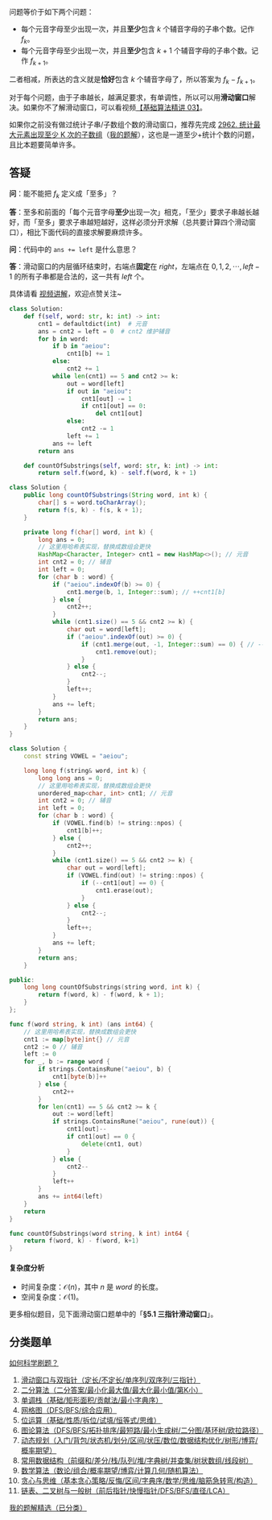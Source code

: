 问题等价于如下两个问题：

- 每个元音字母至少出现一次，并且**至少**包含 $k$ 个辅音字母的子串个数。记作 $f_k$。
- 每个元音字母至少出现一次，并且**至少**包含 $k+1$ 个辅音字母的子串个数。记作 $f_{k+1}$。

二者相减，所表达的含义就是**恰好**包含 $k$ 个辅音字母了，所以答案为 $f_k - f_{k+1}$。

对于每个问题，由于子串越长，越满足要求，有单调性，所以可以用**滑动窗口**解决。如果你不了解滑动窗口，可以看视频[【基础算法精讲 03】](https://www.bilibili.com/video/BV1hd4y1r7Gq/)。

如果你之前没有做过统计子串/子数组个数的滑动窗口，推荐先完成 [2962. 统计最大元素出现至少 K 次的子数组](https://leetcode.cn/problems/count-subarrays-where-max-element-appears-at-least-k-times/)（[我的题解](https://leetcode.cn/problems/count-subarrays-where-max-element-appears-at-least-k-times/solutions/2560940/hua-dong-chuang-kou-fu-ti-dan-pythonjava-xvwg/)），这也是一道至少+统计个数的问题，且比本题要简单许多。

## 答疑

**问**：能不能把 $f_k$ 定义成「至多」？

**答**：至多和前面的「每个元音字母**至少**出现一次」相克，「至少」要求子串越长越好，而「至多」要求子串越短越好，这样必须分开求解（总共要计算四个滑动窗口），相比下面代码的直接求解要麻烦许多。

**问**：代码中的 `ans += left` 是什么意思？

**答**：滑动窗口的内层循环结束时，右端点**固定**在 $\textit{right}$，左端点在 $0,1,2,\cdots,\textit{left}-1$ 的所有子串都是合法的，这一共有 $\textit{left}$ 个。

具体请看 [视频讲解](https://www.bilibili.com/video/BV1TqxCeZEmb/)，欢迎点赞关注~

```py [sol-Python3]
class Solution:
    def f(self, word: str, k: int) -> int:
        cnt1 = defaultdict(int)  # 元音
        ans = cnt2 = left = 0  # cnt2 维护辅音
        for b in word:
            if b in "aeiou":
                cnt1[b] += 1
            else:
                cnt2 += 1
            while len(cnt1) == 5 and cnt2 >= k:
                out = word[left]
                if out in "aeiou":
                    cnt1[out] -= 1
                    if cnt1[out] == 0:
                        del cnt1[out]
                else:
                    cnt2 -= 1
                left += 1
            ans += left
        return ans

    def countOfSubstrings(self, word: str, k: int) -> int:
        return self.f(word, k) - self.f(word, k + 1)
```

```java [sol-Java]
class Solution {
    public long countOfSubstrings(String word, int k) {
        char[] s = word.toCharArray();
        return f(s, k) - f(s, k + 1);
    }

    private long f(char[] word, int k) {
        long ans = 0;
        // 这里用哈希表实现，替换成数组会更快
        HashMap<Character, Integer> cnt1 = new HashMap<>(); // 元音
        int cnt2 = 0; // 辅音
        int left = 0;
        for (char b : word) {
            if ("aeiou".indexOf(b) >= 0) {
                cnt1.merge(b, 1, Integer::sum); // ++cnt1[b]
            } else {
                cnt2++;
            }
            while (cnt1.size() == 5 && cnt2 >= k) {
                char out = word[left];
                if ("aeiou".indexOf(out) >= 0) {
                    if (cnt1.merge(out, -1, Integer::sum) == 0) { // --cnt1[out] == 0
                        cnt1.remove(out);
                    }
                } else {
                    cnt2--;
                }
                left++;
            }
            ans += left;
        }
        return ans;
    }
}
```

```cpp [sol-C++]
class Solution {
    const string VOWEL = "aeiou";

    long long f(string& word, int k) {
        long long ans = 0;
        // 这里用哈希表实现，替换成数组会更快
        unordered_map<char, int> cnt1; // 元音
        int cnt2 = 0; // 辅音
        int left = 0;
        for (char b : word) {
            if (VOWEL.find(b) != string::npos) {
                cnt1[b]++;
            } else {
                cnt2++;
            }
            while (cnt1.size() == 5 && cnt2 >= k) {
                char out = word[left];
                if (VOWEL.find(out) != string::npos) {
                    if (--cnt1[out] == 0) {
                        cnt1.erase(out);
                    }
                } else {
                    cnt2--;
                }
                left++;
            }
            ans += left;
        }
        return ans;
    }

public:
    long long countOfSubstrings(string word, int k) {
        return f(word, k) - f(word, k + 1);
    }
};
```

```go [sol-Go]
func f(word string, k int) (ans int64) {
	// 这里用哈希表实现，替换成数组会更快
	cnt1 := map[byte]int{} // 元音
	cnt2 := 0 // 辅音
	left := 0
	for _, b := range word {
		if strings.ContainsRune("aeiou", b) {
			cnt1[byte(b)]++
		} else {
			cnt2++
		}
		for len(cnt1) == 5 && cnt2 >= k {
			out := word[left]
			if strings.ContainsRune("aeiou", rune(out)) {
				cnt1[out]--
				if cnt1[out] == 0 {
					delete(cnt1, out)
				}
			} else {
				cnt2--
			}
			left++
		}
		ans += int64(left)
	}
	return
}

func countOfSubstrings(word string, k int) int64 {
	return f(word, k) - f(word, k+1)
}
```

#### 复杂度分析

- 时间复杂度：$\mathcal{O}(n)$，其中 $n$ 是 $\textit{word}$ 的长度。
- 空间复杂度：$\mathcal{O}(1)$。

更多相似题目，见下面滑动窗口题单中的「**§5.1 三指针滑动窗口**」。

## 分类题单

[如何科学刷题？](https://leetcode.cn/circle/discuss/RvFUtj/)

1. [滑动窗口与双指针（定长/不定长/单序列/双序列/三指针）](https://leetcode.cn/circle/discuss/0viNMK/)
2. [二分算法（二分答案/最小化最大值/最大化最小值/第K小）](https://leetcode.cn/circle/discuss/SqopEo/)
3. [单调栈（基础/矩形面积/贡献法/最小字典序）](https://leetcode.cn/circle/discuss/9oZFK9/)
4. [网格图（DFS/BFS/综合应用）](https://leetcode.cn/circle/discuss/YiXPXW/)
5. [位运算（基础/性质/拆位/试填/恒等式/思维）](https://leetcode.cn/circle/discuss/dHn9Vk/)
6. [图论算法（DFS/BFS/拓扑排序/最短路/最小生成树/二分图/基环树/欧拉路径）](https://leetcode.cn/circle/discuss/01LUak/)
7. [动态规划（入门/背包/状态机/划分/区间/状压/数位/数据结构优化/树形/博弈/概率期望）](https://leetcode.cn/circle/discuss/tXLS3i/)
8. [常用数据结构（前缀和/差分/栈/队列/堆/字典树/并查集/树状数组/线段树）](https://leetcode.cn/circle/discuss/mOr1u6/)
9. [数学算法（数论/组合/概率期望/博弈/计算几何/随机算法）](https://leetcode.cn/circle/discuss/IYT3ss/)
10. [贪心与思维（基本贪心策略/反悔/区间/字典序/数学/思维/脑筋急转弯/构造）](https://leetcode.cn/circle/discuss/g6KTKL/)
11. [链表、二叉树与一般树（前后指针/快慢指针/DFS/BFS/直径/LCA）](https://leetcode.cn/circle/discuss/K0n2gO/)

[我的题解精选（已分类）](https://github.com/EndlessCheng/codeforces-go/blob/master/leetcode/SOLUTIONS.md)
